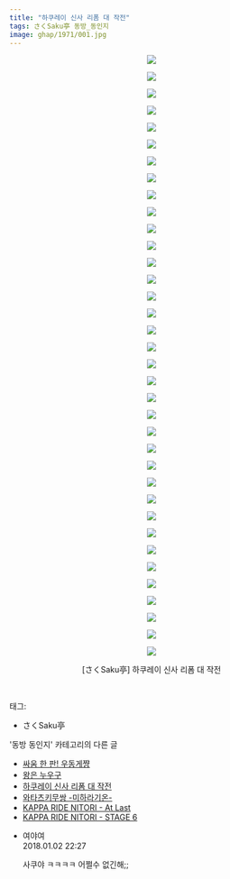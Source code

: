 ```yaml
---
title: "하쿠레이 신사 리폼 대 작전"
tags: さくSaku亭 동방_동인지
image: ghap/1971/001.jpg
---
```

<div class="article">
<p style="text-align: center; clear: none; float: none;"><img src="{{ site.nasurl }}/ghap/1971/001.jpg"/></p>
<p style="text-align: center; clear: none; float: none;"><img src="{{ site.nasurl }}/ghap/1971/002.jpg"/></p>
<p style="text-align: center; clear: none; float: none;"><img src="{{ site.nasurl }}/ghap/1971/003.jpg"/></p>
<p style="text-align: center; clear: none; float: none;"><img src="{{ site.nasurl }}/ghap/1971/004.jpg"/></p>
<p style="text-align: center; clear: none; float: none;"><img src="{{ site.nasurl }}/ghap/1971/005.jpg"/></p>
<p style="text-align: center; clear: none; float: none;"><img src="{{ site.nasurl }}/ghap/1971/006.jpg"/></p>
<p style="text-align: center; clear: none; float: none;"><img src="{{ site.nasurl }}/ghap/1971/007.jpg"/></p>
<p style="text-align: center; clear: none; float: none;"><img src="{{ site.nasurl }}/ghap/1971/008.jpg"/></p>
<p style="text-align: center; clear: none; float: none;"><img src="{{ site.nasurl }}/ghap/1971/009.jpg"/></p>
<p style="text-align: center; clear: none; float: none;"><img src="{{ site.nasurl }}/ghap/1971/010.jpg"/></p>
<p style="text-align: center; clear: none; float: none;"><img src="{{ site.nasurl }}/ghap/1971/011.jpg"/></p>
<p style="text-align: center; clear: none; float: none;"><img src="{{ site.nasurl }}/ghap/1971/012.jpg"/></p>
<p style="text-align: center; clear: none; float: none;"><img src="{{ site.nasurl }}/ghap/1971/013.jpg"/></p>
<p style="text-align: center; clear: none; float: none;"><img src="{{ site.nasurl }}/ghap/1971/014.jpg"/></p>
<p style="text-align: center; clear: none; float: none;"><img src="{{ site.nasurl }}/ghap/1971/015.jpg"/></p>
<p style="text-align: center; clear: none; float: none;"><img src="{{ site.nasurl }}/ghap/1971/016.jpg"/></p>
<p style="text-align: center; clear: none; float: none;"><img src="{{ site.nasurl }}/ghap/1971/017.jpg"/></p>
<p style="text-align: center; clear: none; float: none;"><img src="{{ site.nasurl }}/ghap/1971/018.jpg"/></p>
<p style="text-align: center; clear: none; float: none;"><img src="{{ site.nasurl }}/ghap/1971/019.jpg"/></p>
<p style="text-align: center; clear: none; float: none;"><img src="{{ site.nasurl }}/ghap/1971/020.jpg"/></p>
<p style="text-align: center; clear: none; float: none;"><img src="{{ site.nasurl }}/ghap/1971/021.jpg"/></p>
<p style="text-align: center; clear: none; float: none;"><img src="{{ site.nasurl }}/ghap/1971/022.jpg"/></p>
<p style="text-align: center; clear: none; float: none;"><img src="{{ site.nasurl }}/ghap/1971/023.jpg"/></p>
<p style="text-align: center; clear: none; float: none;"><img src="{{ site.nasurl }}/ghap/1971/024.jpg"/></p>
<p style="text-align: center; clear: none; float: none;"><img src="{{ site.nasurl }}/ghap/1971/025.jpg"/></p>
<p style="text-align: center; clear: none; float: none;"><img src="{{ site.nasurl }}/ghap/1971/026.jpg"/></p>
<p style="text-align: center; clear: none; float: none;"><img src="{{ site.nasurl }}/ghap/1971/027.jpg"/></p>
<p style="text-align: center; clear: none; float: none;"><img src="{{ site.nasurl }}/ghap/1971/028.jpg"/></p>
<p style="text-align: center; clear: none; float: none;"><img src="{{ site.nasurl }}/ghap/1971/029.jpg"/></p>
<p style="text-align: center; clear: none; float: none;"><img src="{{ site.nasurl }}/ghap/1971/030.jpg"/></p>
<p style="text-align: center; clear: none; float: none;"><img src="{{ site.nasurl }}/ghap/1971/031.jpg"/></p>
<p style="text-align: center; clear: none; float: none;"><img src="{{ site.nasurl }}/ghap/1971/032.jpg"/></p>
<p style="text-align: center; clear: none; float: none;"><img src="{{ site.nasurl }}/ghap/1971/033.jpg"/></p>
<p style="text-align: center; clear: none; float: none;"><img src="{{ site.nasurl }}/ghap/1971/034.jpg"/></p>
<p style="text-align: center; clear: none; float: none;"><img src="{{ site.nasurl }}/ghap/1971/035.jpg"/></p>
<p style="text-align: center; clear: none; float: none;"><img src="{{ site.nasurl }}/ghap/1971/036.jpg"/></p>
<p style="text-align: center; clear: none; float: none;">[さくSaku亭] 하쿠레이 신사 리폼 대 작전</p>
<p><br/></p>
</div><div class="tagTrail">
<p>태그: </p>
<ul>
<li>さくSaku亭</li>
</ul>
</div><div class="another">
<p>'동방 동인지' 카테고리의 다른 글</p>
<ul>
<li><a href="/2016-09-03-ghap_1973">싸움 한 판! 우동게쨩</a></li>
<li><a href="/2016-09-03-ghap_1972">왕은 누우구</a></li>
<li><a href="/2016-09-03-ghap_1971">하쿠레이 신사 리폼 대 작전</a></li>
<li><a href="/2016-09-03-ghap_1970">와타츠키무쌍 -미하라기온-</a></li>
<li><a href="/2016-09-03-ghap_1969">KAPPA RIDE NITORI - At Last</a></li>
<li><a href="/2016-09-03-ghap_1968">KAPPA RIDE NITORI - STAGE 6</a></li>
</ul>
</div><div class="cb_module cb_fluid">
<div class="cb_wrt cb_profile">
<div class="comment">
<ul>
<li class="cb_thumb_off" id="comment15165010">
<div class="cb_comment_area">
<div class="cb_info_area">
<div class="cb_section">
<span class="cb_nick_name">여야여</span>
</div>
<div class="cb_section">
<span class="cb_date">2018.01.02 22:27 </span>
</div>
</div>
<div class="cb_dsc_comment">
<p class="cb_dsc">
											사쿠야 ㅋㅋㅋㅋ 어쩔수 없긴해;;
										</p>
</div>
</div></li>
</ul>
</div>
</div><!-- commentList close -->
</div>